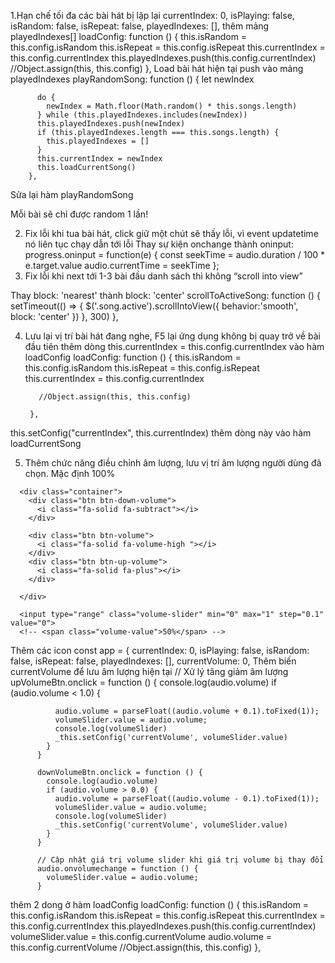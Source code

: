 1.Hạn chế tối đa các bài hát bị lặp lại
 currentIndex: 0,
        isPlaying: false,
        isRandom: false,
        isRepeat: false,
        playedIndexes: [],
thêm mảng playedIndexes[]
 loadConfig: function () {
          this.isRandom = this.config.isRandom
          this.isRepeat = this.config.isRepeat
          this.currentIndex = this.config.currentIndex
          this.playedIndexes.push(this.config.currentIndex)
          //Object.assign(this, this.config)
        },
Load bài hát hiện tại push vào mảng playedIndexes
playRandomSong: function () {
          let newIndex
          
          do {
            newIndex = Math.floor(Math.random() * this.songs.length)
          } while (this.playedIndexes.includes(newIndex))
          this.playedIndexes.push(newIndex)
          if (this.playedIndexes.length === this.songs.length) {
            this.playedIndexes = []
          }
          this.currentIndex = newIndex
          this.loadCurrentSong()
        },
Sửa lại hàm playRandomSong

Mỗi bài sẽ chỉ được random 1 lần!

2. Fix lỗi khi tua bài hát, click giữ một chút sẽ thấy lỗi, vì event updatetime nó liên tục chạy dẫn tới lỗi
Thay sự kiện onchange thành oninput:
progress.oninput = function(e) {
            const seekTime = audio.duration / 100 * e.target.value
            audio.currentTime = seekTime
          };
3. Fix lỗi khi next tới 1-3 bài đầu danh sách thì không “scroll into view”

Thay block: 'nearest' thành block: 'center'
scrollToActiveSong: function () {
          setTimeout(() => {
            $('.song.active').scrollIntoView({
              behavior:'smooth',
              block: 'center'
            })
          }, 300)
        },

4. Lưu lại vị trí bài hát đang nghe, F5 lại ứng dụng không bị quay trở về bài đầu tiên
thêm dòng this.currentIndex = this.config.currentIndex vào hàm loadConfig
loadConfig: function () {
          this.isRandom = this.config.isRandom
          this.isRepeat = this.config.isRepeat
          this.currentIndex = this.config.currentIndex

          //Object.assign(this, this.config)

        },
this.setConfig("currentIndex", this.currentIndex)
thêm dòng này vào hàm loadCurrentSong

5. Thêm chức năng điều chỉnh âm lượng, lưu vị trí âm lượng người dùng đã chọn. Mặc định 100%

<!--Adjust Volume -->
      <div class="container">
        <div class="btn btn-down-volume">
          <i class="fa-solid fa-subtract"></i>
        </div>

        <div class="btn btn-volume">
          <i class="fa-solid fa-volume-high "></i>
        </div>
        <div class="btn btn-up-volume">
          <i class="fa-solid fa-plus"></i>
        </div>

      </div>

      <input type="range" class="volume-slider" min="0" max="1" step="0.1" value="0">
      <!-- <span class="volume-value">50%</span> -->
Thêm các icon
const app = {
        currentIndex: 0,
        isPlaying: false,
        isRandom: false,
        isRepeat: false,
        playedIndexes: [],
        currentVolume: 0,
Thêm biến currentVolume để lưu âm lượng hiện tại
// Xử lý tăng giảm âm lượng
          upVolumeBtn.onclick = function () {
            console.log(audio.volume)
            if (audio.volume < 1.0) {
              
              audio.volume = parseFloat((audio.volume + 0.1).toFixed(1));
              volumeSlider.value = audio.volume;
              console.log(volumeSlider)
              _this.setConfig('currentVolume', volumeSlider.value)
            }
          }

          downVolumeBtn.onclick = function () {
            console.log(audio.volume)
            if (audio.volume > 0.0) {
              audio.volume = parseFloat((audio.volume - 0.1).toFixed(1));
              volumeSlider.value = audio.volume;
              console.log(volumeSlider)
              _this.setConfig('currentVolume', volumeSlider.value)
            }
          }

          // Cập nhật giá trị volume slider khi giá trị volume bị thay đổi
          audio.onvolumechange = function () {
            volumeSlider.value = audio.volume;
          }

thêm 2 dong ở hàm loadConfig
loadConfig: function () {
          this.isRandom = this.config.isRandom
          this.isRepeat = this.config.isRepeat
          this.currentIndex = this.config.currentIndex
          this.playedIndexes.push(this.config.currentIndex)
          volumeSlider.value = this.config.currentVolume
          audio.volume = this.config.currentVolume
          //Object.assign(this, this.config)
        },